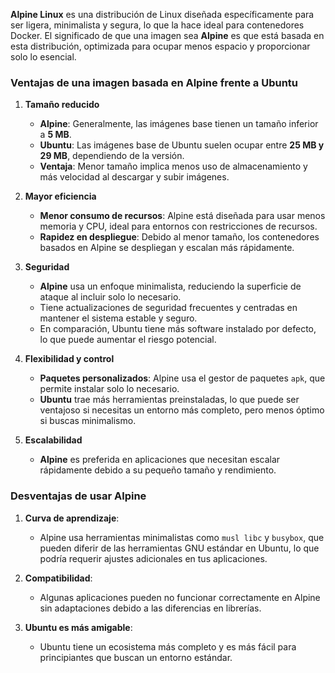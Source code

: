 

**Alpine Linux** es una distribución de Linux diseñada específicamente para ser ligera, minimalista y segura, lo que la hace ideal para contenedores Docker. El significado de que una imagen sea **Alpine** es que está basada en esta distribución, optimizada para ocupar menos espacio y proporcionar solo lo esencial.

### **Ventajas de una imagen basada en Alpine frente a Ubuntu**

1. **Tamaño reducido**
    
    - **Alpine**: Generalmente, las imágenes base tienen un tamaño inferior a **5 MB**.
    - **Ubuntu**: Las imágenes base de Ubuntu suelen ocupar entre **25 MB y 29 MB**, dependiendo de la versión.
    - **Ventaja**: Menor tamaño implica menos uso de almacenamiento y más velocidad al descargar y subir imágenes.
2. **Mayor eficiencia**
    
    - **Menor consumo de recursos**: Alpine está diseñada para usar menos memoria y CPU, ideal para entornos con restricciones de recursos.
    - **Rapidez en despliegue**: Debido al menor tamaño, los contenedores basados en Alpine se despliegan y escalan más rápidamente.
3. **Seguridad**
    
    - **Alpine** usa un enfoque minimalista, reduciendo la superficie de ataque al incluir solo lo necesario.
    - Tiene actualizaciones de seguridad frecuentes y centradas en mantener el sistema estable y seguro.
    - En comparación, Ubuntu tiene más software instalado por defecto, lo que puede aumentar el riesgo potencial.
4. **Flexibilidad y control**
    
    - **Paquetes personalizados**: Alpine usa el gestor de paquetes `apk`, que permite instalar solo lo necesario.
    - **Ubuntu** trae más herramientas preinstaladas, lo que puede ser ventajoso si necesitas un entorno más completo, pero menos óptimo si buscas minimalismo.
5. **Escalabilidad**
    
    - **Alpine** es preferida en aplicaciones que necesitan escalar rápidamente debido a su pequeño tamaño y rendimiento.

### **Desventajas de usar Alpine**

1. **Curva de aprendizaje**:
    
    - Alpine usa herramientas minimalistas como `musl libc` y `busybox`, que pueden diferir de las herramientas GNU estándar en Ubuntu, lo que podría requerir ajustes adicionales en tus aplicaciones.
2. **Compatibilidad**:
    
    - Algunas aplicaciones pueden no funcionar correctamente en Alpine sin adaptaciones debido a las diferencias en librerías.
3. **Ubuntu es más amigable**:
    
    - Ubuntu tiene un ecosistema más completo y es más fácil para principiantes que buscan un entorno estándar.